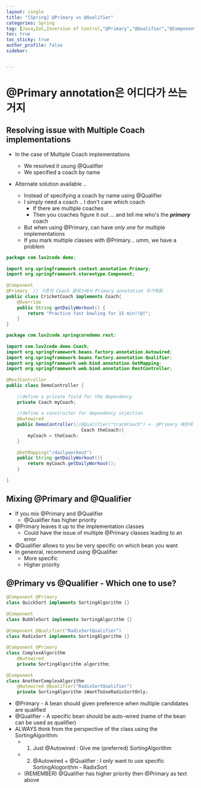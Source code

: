 ```yaml
---
layout: single
title: "[Spring] @Primary vs @Qualifier"
categories: Spring
tag: [Java,IoC,Inversion of Control,"@Primary","@Qualifier","@Component"]
toc: true
toc_sticky: true
author_profile: false
sidebar:


---
```


# @Primary annotation은 어디다가 쓰는거지

## Resolving issue with Multiple Coach implementations

- In the case of Multiple Coach implementations
	- We resolved it usung @Qualifier
	- We specified a coach by name 
	
- Alternate solution available ..
	- Instead of specifying a coach by name using @Qualifier
	- I simply need a coach .. I don't care which coach
		- If there are multiple coaches
		- Then you coaches figure it out ... and tell me who's the ***primary*** coach
	- But when using @Primary, can have *only one* for multiple implementations
	- If you mark multiple classes with @Primary... umm, we have a problem

```java
package com.luv2code.demo;  
  
import org.springframework.context.annotation.Primary;  
import org.springframework.stereotype.Component;  
  
@Component  
@Primary  // 기존의 Coach 클래스에서 Primary annotation 추가해줌.
public class CricketCoach implements Coach{  
    @Override  
    public String getDailyWorkout() {  
        return "Practice fast bowling for 15 min!!@!";  
    }  
}
```

```java
package com.luv2code.springcoredemo.rest;  
  
import com.luv2code.demo.Coach;  
import org.springframework.beans.factory.annotation.Autowired;  
import org.springframework.beans.factory.annotation.Qualifier;  
import org.springframework.web.bind.annotation.GetMapping;  
import org.springframework.web.bind.annotation.RestController;  
  
@RestController  
public class DemoController {  
  
    //define a private field for the dependency  
    private Coach myCoach;  
  
    //define a constructor for dependency injection  
    @Autowired  
    public DemoController(//@Qualifier("trackCoach") <- @Primary 때문에 더 이상 필요 없음
						    Coach theCoach){  
        myCoach = theCoach;  
    }  
  
    @GetMapping("/dailyworkout")  
    public String getDailyWorkout(){  
        return myCoach.getDailyWorkout();  
    }  
  
}
```


## Mixing @Primary and @Qualifier

- If you mix @Primary and @Qualifier
	- @Qualifier has higher priority
- @Primary leaves it up to the implementation classes
	- Could have the issue of multiple @Primary classes leading to an error
- @Qualifier allows to you be very specific on which bean you want
- In genenral, recommend using @Qualifier
	- More specific
	- Higher priority


## @Primary vs @Qualifier - Which one to use?

```java
@Component @Primary  
class QuickSort implements SortingAlgorithm {}  
  
@Component  
class BubbleSort implements SortingAlgorithm {}  
  
@Component @Qualifier("RadixSortQualifier")  
class RadixSort implements SortingAlgorithm {}  
  
@Component @Primary  
class ComplexAlgorithm  
    @Autowired  
    private SortingAlgorithm algorithm;  
  
@Component  
class AnotherComplexAlgorithm  
    @Autowired @Qualifier("RadixSortQualifier")  
    private SortingAlgorithm iWantToUseRadixSortOnly;
```

- @Primary - A bean should given preference when multiple candidates are qualified
- @Qualifier - A specific bean should be auto-wired (name of the bean can be used as qualifier)
- ALWAYS think from the perspective of the class using the SortingAlgorithm:
	- 1. Just @Autowired : Give me (preferred) SortingAlgorithm
	- 2. @Autowired + @Qualifier : I only want to use specific SortingAlogorithm - RadixSort
	- (REMEMBER) @Qualifier has higher priority then @Primary as text above